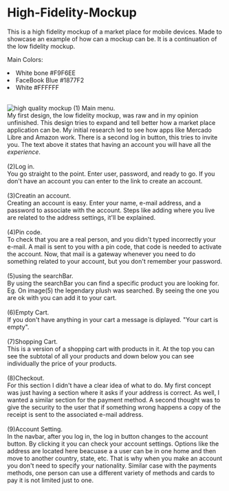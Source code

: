# High-Fidelity-Mockup
This is a high fidelity mockup of a market place for mobile devices. Made to showcase an example of how can a mockup can be.  It is a continuation of the low fidelity mockup.

Main Colors:
<li> White bone #F9F6EE </li>
<li>FaceBook Blue #1877F2</li>
<li>White #FFFFFF</li>
<br>


![high quality mockup](https://github.com/DerekMZ/High-Fidelity-Mockup/assets/109295041/b70a6c0b-72ff-443b-89cf-81ae5b960fe0)
(1) Main menu.
<br>
My first design, the low fidelity mockup, was raw and in my opinion unfinished. This design tries to expand and tell better how a market place application can be. My initial research led to see how apps like Mercado Libre and Amazon work. There is a second log in button, this tries to invite you. The text above it states that having an account you will have all the <em>experience</em>.
<br><br>
(2)Log in.
<br>
You go straight to the point. Enter user, password, and ready to go. If you don't have an account you can enter to the link to create an account.
<br><br>
(3)Creatin an account.
<br>
Creating an account is easy. Enter your name, e-mail address, and a password to associate with the account. Steps like adding where you live are related to the address settings, it'll be explained.
<br><br>
(4)Pin code.
<br>
To check that you are a real person, and you didn't typed incorrectly your e-mail. A mail is sent to you with a pin code, that code is needed to activate the account. Now, that mail is a gateway whenever you need to do something related to your account, but you don't remember your password.
<br><br>
(5)using the searchBar.
<br>
By using the searchBar you can find a specific product you are looking for. Eg. On image(5) the legendary plush was searched. By seeing the one you are ok with you can add it to your cart.
<br><br>
(6)Empty Cart.
<br>
If you don't have anything in your cart a message is diplayed. "Your cart is empty".
<br><br>
(7)Shopping Cart.
<br>
This is a version of a shopping cart with products in it. At the top you can see the subtotal of all your products and down below you can see individually the price of your products.
<br><br>
(8)Checkout.
<br>
For this section I didn't have a clear idea of what to do. My first concept was just having a section where it asks if your address is correct. As well, I wanted a similar section for the payment method. A second thought was to give the security to the user that if something wrong happens a copy of the receipt is sent to the associated e-mail address.
<br><br>
(9)Account Setting.
<br>
In the navbar, after you log in, the log in button changes to the account button. By clicking it you can check your account settings. Options like the address are located here beacuase a a user can be in one home and then move to another country, state, etc. That is why when you make an account you don't need to specify your nationality. Similar case with the payments methods, one person can use a different variety of methods and cards to pay it is not limited just to one.
